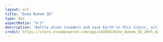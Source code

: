 ```yaml
---
layout: alt
title: "Duke Nukem 3D"
type: dos
aspectRatio: "4:3"
description: "Battle alien invaders and save Earth in this iconic, action-packed first-person shooter known for its humor, interactivity, and explosive gameplay."
credit: https://store.steampowered.com/app/434050/Duke_Nukem_3D_20th_Anniversary_World_Tour/
---
```

